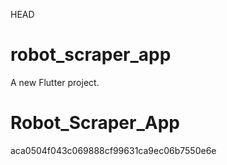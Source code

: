 HEAD
# robot_scraper_app

A new Flutter project.

# Robot_Scraper_App
aca0504f043c069888cf99631ca9ec06b7550e6e
